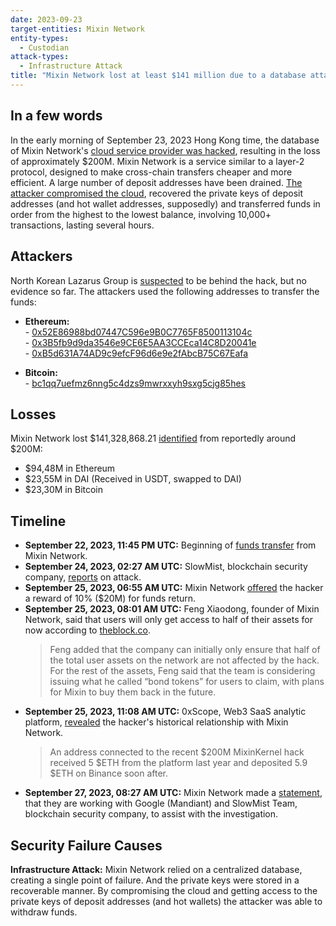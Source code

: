 ```yaml
---
date: 2023-09-23
target-entities: Mixin Network
entity-types:
  - Custodian
attack-types:
  - Infrastructure Attack
title: "Mixin Network lost at least $141 million due to a database attack"
---
```


## In a few words

In the early morning of September 23, 2023 Hong Kong time, the database of Mixin Network's [cloud service provider was hacked](https://twitter.com/MixinKernel/status/1706139175018529139), resulting in the loss of approximately $200M. Mixin Network is a service similar to a layer-2 protocol, designed to make cross-chain transfers cheaper and more efficient. A large number of deposit addresses have been drained. [The attacker compromised the cloud](https://twitter.com/BlockSecTeam/status/1706319766544155068), recovered the private keys of deposit addresses (and hot wallet addresses, supposedly) and transferred funds in order from the highest to the lowest balance, involving 10,000+ transactions, lasting several hours.

## Attackers

North Korean Lazarus Group is [suspected](https://rekt.news/mixin-rekt) to be behind the hack, but no evidence so far. The attackers used the following addresses to transfer the funds:

- **Ethereum:**  
      - [0x52E86988bd07447C596e9B0C7765F8500113104c](https://etherscan.io/address/0x52E86988bd07447C596e9B0C7765F8500113104c)  
      - [0x3B5fb9d9da3546e9CE6E5AA3CCEca14C8D20041e](https://etherscan.io/address/0x3B5fb9d9da3546e9CE6E5AA3CCEca14C8D20041e)  
      - [0xB5d631A74AD9c9efcF96d6e9e2fAbcB75C67Eafa](https://etherscan.io/address/0xB5d631A74AD9c9efcF96d6e9e2fAbcB75C67Eafa)

- **Bitcoin:**  
      - [bc1qq7uefmz6nng5c4dzs9mwrxxyh9sxg5cjg85hes](https://www.blockchain.com/explorer/addresses/btc/bc1qq7uefmz6nng5c4dzs9mwrxxyh9sxg5cjg85hes)

## Losses

Mixin Network lost $141,328,868.21 [identified](https://twitter.com/peckshieldalert/status/1706199059705598406) from reportedly around $200M:

- $94,48M in Ethereum
- $23,55M in DAI (Received in USDT, swapped to DAI)
- $23,30M in Bitcoin

## Timeline

- **September 22, 2023, 11:45 PM UTC:** Beginning of [funds transfer](https://etherscan.io/tx/0xd5e2209c988b8d5a92617bac2ea24ca3e411b011787a9837aedb1e6ee7bbc68d) from Mixin Network.
- **September 24, 2023, 02:27 AM UTC:** SlowMist, blockchain security company, [reports](https://twitter.com/SlowMist_Team/status/1706133260869468503) on attack.
- **September 25, 2023, 06:55 AM UTC:** Mixin Network [offered](https://etherscan.io/tx/0x63b2433505098c584c09f70d5309ae2a6762883b8b9c83ad29f997c657f2593a) the hacker a reward of 10% ($20M) for funds return.
- **September 25, 2023, 08:01 AM UTC:** Feng Xiaodong, founder of Mixin Network, said that users will only get access to half of their assets for now according to [theblock.co](https://www.theblock.co/post/252716/mixin-network-founder-says-just-half-users-assets-are-safe-after-200-million-hack).
  > Feng added that the company can initially only ensure that half of the total user assets on the network are not affected by the hack. For the rest of the assets, Feng said that the team is considering issuing what he called “bond tokens” for users to claim, with plans for Mixin to buy them back in the future.
- **September 25, 2023, 11:08 AM UTC:** 0xScope, Web3 SaaS analytic platform, [revealed](https://twitter.com/ScopeProtocol/status/1706264439882944999) the hacker's historical relationship with Mixin Network.
  > An address connected to the recent $200M MixinKernel hack received 5 $ETH from the platform last year and deposited 5.9 $ETH on Binance soon after.
- **September 27, 2023, 08:27 AM UTC:** Mixin Network made a [statement](https://twitter.com/MixinKernel/status/1706948541850235274), that they are working with Google (Mandiant) and SlowMist Team, blockchain security company, to assist with the investigation.

## Security Failure Causes

**Infrastructure Attack:** Mixin Network relied on a centralized database, creating a single point of failure. And the private keys were stored in a recoverable manner. By compromising the cloud and getting access to the private keys of deposit addresses (and hot wallets) the attacker was able to withdraw funds.
